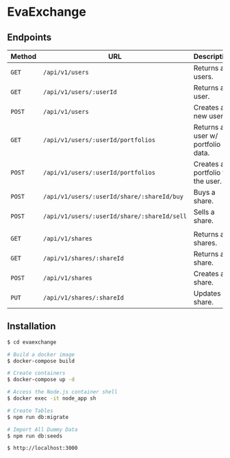 # EvaExchange


## Endpoints

| Method | URL                                         | Description                              |
| -------| ------------------------------------------- | ---------------------------------------- |
| `GET`  | `/api/v1/users`                             | Returns all users.                       |
| `GET`  | `/api/v1/users/:userId`                     | Returns a user.                          |
| `POST` | `/api/v1/users`                             | Creates a new user                       |
| `GET`  | `/api/v1/users/:userId/portfolios`          | Returns a user w/ portfolio data.        |
| `POST` | `/api/v1/users/:userId/portfolios`          | Creates a portfolio to the user.         |
| `POST` | `/api/v1/users/:userId/share/:shareId/buy`  | Buys a share.                            |
| `POST` | `/api/v1/users/:userId/share/:shareId/sell` | Sells a share.                           |
|        |                                             |                                          |
| `GET`  | `/api/v1/shares`                            | Returns all shares.                      |
| `GET`  | `/api/v1/shares/:shareId`                   | Returns a share.                         |
| `POST` | `/api/v1/shares`                            | Creates a share.                         |
| `PUT`  | `/api/v1/shares/:shareId`                   | Updates a share.                         |


## Installation

```bash
$ cd evaexchange

# Build a docker image
$ docker-compose build

# Create containers
$ docker-compose up -d

# Access the Node.js container shell
$ docker exec -it node_app sh

# Create Tables
$ npm run db:migrate

# Import All Dummy Data
$ npm run db:seeds

$ http://localhost:3000
```

